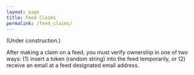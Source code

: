 ```yaml
---
layout: page
title: Feed Claims
permalink: /feed_claims/
---
```


(Under construction.)

After making a claim on a feed, you must verify ownership in one of two ways: (1) insert
a token (random string) into the feed temporarily, or (2) receive an email at a feed
designated email address.
